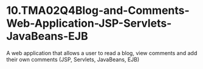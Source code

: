 # 10.TMA02Q4Blog-and-Comments-Web-Application-JSP-Servlets-JavaBeans-EJB
A web application that allows a user to read a blog, view comments and add their own comments (JSP, Servlets, JavaBeans, EJB)
